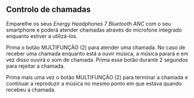 ## Controlo de chamadas

Emparelhe os seus *Energy Headphones 7 Bluetooth ANC* com o seu smartphone e poderá atender chamadas através do microfone integrado enquanto estiver a utilizá-los.

Prima o botão MULTIFUNÇÃO (2) para atender uma chamada. No caso de receber uma chamada enquanto está a ouvir música, a música parará e em vez disso ouvirá o som de chamada. Prima esse botão durante 2 segundos para rejeitar a chamada.

Prima mais uma vez o botão MULTIFUNÇÃO (2) para terminar a chamada e continuar a reproduzir a música no mesmo ponto em que estava quando recebeu a chamada.
